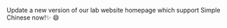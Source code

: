 Update a new version of our lab website homepage which support Simple Chinese now!:sparkles: :smile: 